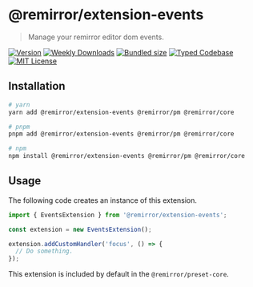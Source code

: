 # @remirror/extension-events

> Manage your remirror editor dom events.

[![Version][version]][npm] [![Weekly Downloads][downloads-badge]][npm] [![Bundled size][size-badge]][size] [![Typed Codebase][typescript]](#) [![MIT License][license]](#)

[version]: https://flat.badgen.net/npm/v/@remirror/extension-events/next
[npm]: https://npmjs.com/package/@remirror/extension-events/v/next
[license]: https://flat.badgen.net/badge/license/MIT/purple
[size]: https://bundlephobia.com/result?p=@remirror/extension-events@next
[size-badge]: https://flat.badgen.net/bundlephobia/minzip/@remirror/extension-events
[typescript]: https://flat.badgen.net/badge/icon/TypeScript?icon=typescript&label
[downloads-badge]: https://badgen.net/npm/dw/@remirror/extension-events/red?icon=npm

## Installation

```bash
# yarn
yarn add @remirror/extension-events @remirror/pm @remirror/core

# pnpm
pnpm add @remirror/extension-events @remirror/pm @remirror/core

# npm
npm install @remirror/extension-events @remirror/pm @remirror/core
```

## Usage

The following code creates an instance of this extension.

```ts
import { EventsExtension } from '@remirror/extension-events';

const extension = new EventsExtension();

extension.addCustomHandler('focus', () => {
  // Do something.
});
```

This extension is included by default in the `@remirror/preset-core`.
